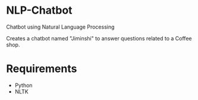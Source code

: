 # NLP-Chatbot
Chatbot using Natural Language Processing

Creates a chatbot named "Jiminshi" to answer questions related to a Coffee shop.

# Requirements
 * Python
 * NLTK
